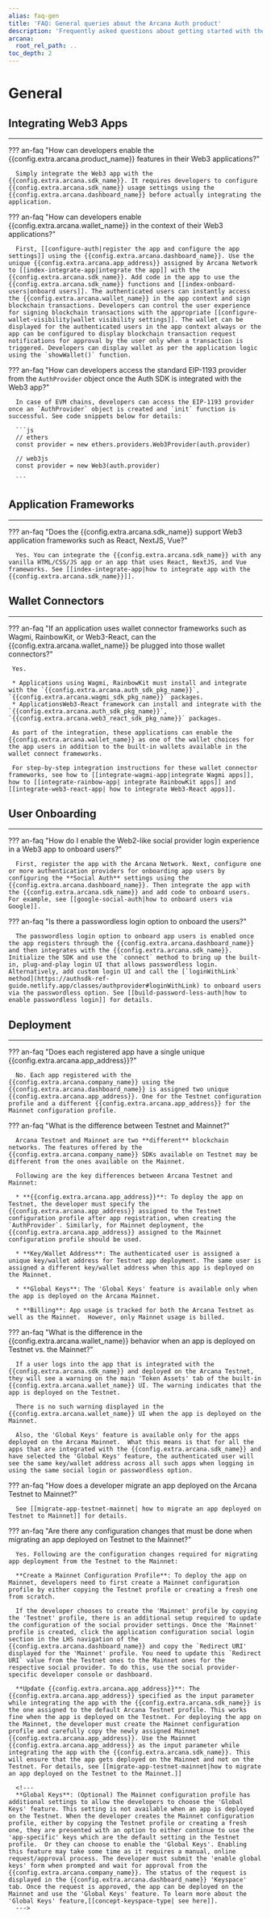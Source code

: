 ```yaml
---
alias: faq-gen
title: 'FAQ: General queries about the Arcana Auth product'
description: 'Frequently asked questions about getting started with the Auth SDK, which application frameworks are supported, how can user onboarding be customized and more.'
arcana:
  root_rel_path: ..
toc_depth: 2
---
```


# General

## Integrating Web3 Apps

---

??? an-faq "How can developers enable the {{config.extra.arcana.product_name}} features in their Web3 applications?"

      Simply integrate the Web3 app with the {{config.extra.arcana.sdk_name}}. It requires developers to configure {{config.extra.arcana.sdk_name}} usage settings using the {{config.extra.arcana.dashboard_name}} before actually integrating the application.
      
??? an-faq "How can developers enable {{config.extra.arcana.wallet_name}} in the context of their Web3 applications?"

      First, [[configure-auth|register the app and configure the app settings]] using the {{config.extra.arcana.dashboard_name}}. Use the unique {{config.extra.arcana.app_address}} assigned by Arcana Network to [[index-integrate-app|integrate the app]] with the {{config.extra.arcana.sdk_name}}. Add code in the app to use the {{config.extra.arcana.sdk_name}} functions and [[index-onboard-users|onboard users]]. The authenticated users can instantly access the {{config.extra.arcana.wallet_name}} in the app context and sign blockchain transactions. Developers can control the user experience for signing blockchain transactions with the appropriate [[configure-wallet-visibility|wallet visibility settings]]. The wallet can be displayed for the authenticated users in the app context always or the app can be configured to display blockchain transaction request notifications for approval by the user only when a transaction is triggered. Developers can display wallet as per the application logic using the `showWallet()` function.

??? an-faq "How can developers access the standard EIP-1193 provider from the `AuthProvider` object once the Auth SDK is integrated with the Web3 app?"

      In case of EVM chains, developers can access the EIP-1193 provider once an `AuthProvider` object is created and `init` function is successful. See code snippets below for details: 

      ```js
      // ethers
      const provider = new ethers.providers.Web3Provider(auth.provider)

      // web3js
      const provider = new Web3(auth.provider)
            
      ```

## Application Frameworks

---

??? an-faq "Does the {{config.extra.arcana.sdk_name}} support Web3 application frameworks such as React, NextJS, Vue?"

      Yes. You can integrate the {{config.extra.arcana.sdk_name}} with any vanilla HTML/CSS/JS app or an app that uses React, NextJS, and Vue frameworks. See [[index-integrate-app|how to integrate app with the {{config.extra.arcana.sdk_name}}]].

## Wallet Connectors

---

??? an-faq "If an application uses wallet connector frameworks such as Wagmi, RainbowKit, or Web3-React, can the {{config.extra.arcana.wallet_name}} be plugged into those wallet connectors?"

     Yes. 
     
     * Applications using Wagmi, RainbowKit must install and integrate with the `{{config.extra.arcana.auth_sdk_pkg_name}}`, `{{config.extra.arcana.wagmi_sdk_pkg_name}}` packages. 
     * ApplicationsWeb3-React framework can install and integrate with the `{{config.extra.arcana.auth_sdk_pkg_name}}`, `{{config.extra.arcana.web3_react_sdk_pkg_name}}` packages.

     As part of the integration, these applications can enable the {{config.extra.arcana.wallet_name}} as one of the wallet choices for the app users in addition to the built-in wallets available in the wallet connect frameworks.
     
     For step-by-step integration instructions for these wallet connector frameworks, see how to [[integrate-wagmi-app|integrate Wagmi apps]], how to [[integrate-rainbow-app| integrate RainbowKit apps]] and [[integrate-web3-react-app| how to integrate Web3-React apps]].

## User Onboarding

---

??? an-faq "How do I enable the Web2-like social provider login experience in a Web3 app to onboard users?"

      First, register the app with the Arcana Network. Next, configure one or more authentication providers for onboarding app users by configuring the **Social Auth** settings using the {{config.extra.arcana.dashboard_name}}. Then integrate the app with the {{config.extra.arcana.sdk_name}} and add code to onboard users. For example, see [[google-social-auth|how to onboard users via Google]].

??? an-faq "Is there a passwordless login option to onboard the users?"

      The passwordless login option to onboard app users is enabled once the app registers through the {{config.extra.arcana.dashboard_name}} and then integrates with the {{config.extra.arcana.sdk_name}}. Initialize the SDK and use the `connect` method to bring up the built-in, plug-and-play login UI that allows passwordless login. Alternatively, add custom login UI and call the [`loginWithLink` method](https://authsdk-ref-guide.netlify.app/classes/authprovider#loginWithLink) to onboard users via the passwordless option. See [[build-password-less-auth|how to enable passwordless login]] for details.

## Deployment

---

??? an-faq "Does each registered app have a single unique {{config.extra.arcana.app_address}}?"

      No. Each app registered with the {{config.extra.arcana.company_name}} using the {{config.extra.arcana.dashboard_name}} is assigned two unique {{config.extra.arcana.app_address}}. One for the Testnet configuration profile and a different {{config.extra.arcana.app_address}} for the Mainnet configuration profile.

??? an-faq "What is the difference between Testnet and Mainnet?"

      Arcana Testnet and Mainnet are two **different** blockchain networks. The features offered by the {{config.extra.arcana.company_name}} SDKs available on Testnet may be different from the ones available on the Mainnet.  

      Following are the key differences between Arcana Testnet and Mainnet:

      * **{{config.extra.arcana.app_address}}**: To deploy the app on Testnet, the developer must specify the {{config.extra.arcana.app_address}} assigned to the Testnet configuration profile after app registration, when creating the `AuthProvider`. Similarly, for Mainnet deployment, the {{config.extra.arcana.app_address}} assigned to the Mainnet configuration profile should be used.

      * **Key/Wallet Address**: The authenticated user is assigned a unique key/wallet address for Testnet app deployment. The same user is assigned a different key/wallet address when this app is deployed on the Mainnet.

      * **Global Keys**: The 'Global Keys' feature is available only when the app is deployed on the Arcana Mainnet.

      * **Billing**: App usage is tracked for both the Arcana Testnet as well as the Mainnet.  However, only Mainnet usage is billed.

??? an-faq "What is the difference in the {{config.extra.arcana.wallet_name}} behavior when an app is deployed on Testnet vs. the Mainnet?"

      If a user logs into the app that is integrated with the {{config.extra.arcana.sdk_name}} and deployed on the Arcana Testnet, they will see a warning on the main 'Token Assets' tab of the built-in {{config.extra.arcana.wallet_name}} UI. The warning indicates that the app is deployed on the Testnet.

      There is no such warning displayed in the {{config.extra.arcana.wallet_name}} UI when the app is deployed on the Mainnet.

      Also, the 'Global Keys' feature is available only for the apps deployed on the Arcana Mainnet.  What this means is that for all the apps that are integrated with the {{config.extra.arcana.sdk_name}} and have selected the 'Global Keys' feature, the authenticated user will see the same key/wallet address across all such apps when logging in using the same social login or passwordless option.

??? an-faq "How does a developer migrate an app deployed on the Arcana Testnet to Mainnet?"

      See [[migrate-app-testnet-mainnet| how to migrate an app deployed on Testnet to Mainnet]] for details.

??? an-faq "Are there any configuration changes that must be done when migrating an app deployed on Testnet to the Mainnet?"

      Yes. Following are the configuration changes required for migrating app deployment from the Testnet to the Mainnet:
      
      **Create a Mainnet Configuration Profile**: To deploy the app on Mainnet, developers need to first create a Mainnet configuration profile by either copying the Testnet profile or creating a fresh one from scratch.

      If the developer chooses to create the 'Mainnet' profile by copying the 'Testnet' profile, there is an additional setup required to update the configuration of the social provider settings. Once the 'Mainnet' profile is created, click the application configuration social login section in the LHS navigation of the {{config.extra.arcana.dashboard_name}} and copy the `Redirect URI' displayed for the 'Mainnet' profile. You need to update this `Redirect URI` value from the Testnet ones to the Mainnet ones for the respective social provider. To do this, use the social provider-specific developer console or dashboard.

      **Update {{config.extra.arcana.app_address}}**: The {{config.extra.arcana.app_address}} specified as the input parameter while integrating the app with the {{config.extra.arcana.sdk_name}} is the one assigned to the default Arcana Testnet profile. This works fine when the app is deployed on the Testnet. For deploying the app on the Mainnet, the developer must create the Mainnet configuration profile and carefully copy the newly assigned Mainnet {{config.extra.arcana.app_address}}. Use the Mainnet {{config.extra.arcana.app_address}} as the input parameter while integrating the app with the {{config.extra.arcana.sdk_name}}. This will ensure that the app gets deployed on the Mainnet and not on the Testnet. For details, see [[migrate-app-testnet-mainnet|how to migrate an app deployed on the Testnet to the Mainnet.]]

      <!---
      **Global Keys**: (Optional) The Mainnet configuration profile has additional settings to allow the developers to choose the 'Global Keys' feature. This setting is not available when an app is deployed on the Testnet. When the developer creates the Mainnet configuration profile, either by copying the Testnet profile or creating a fresh one, they are presented with an option to either continue to use the 'app-specific' keys which are the default setting in the Testnet profile.  Or they can choose to enable the 'Global Keys'. Enabling this feature may take some time as it requires a manual, online request/approval process. The developer must submit the 'enable global keys' form when prompted and wait for approval from the {{config.extra.arcana.company_name}}. The status of the request is displayed in the {{config.extra.arcana.dashboard_name}} 'Keyspace' tab. Once the request is approved, the app can be deployed on the Mainnet and use the 'Global Keys' feature. To learn more about the 'Global Keys' feature,[[concept-keyspace-type| see here]].
      --->        